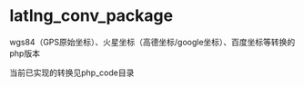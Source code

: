 latlng_conv_package
===================

wgs84（GPS原始坐标）、火星坐标（高德坐标/google坐标）、百度坐标等转换的php版本

当前已实现的转换见php_code目录
